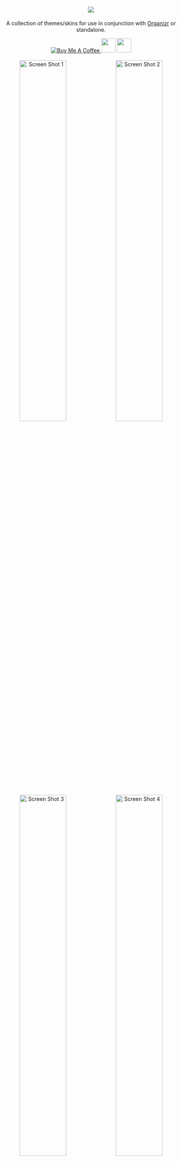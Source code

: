 <h1 align="center">
    <img src="https://i.imgur.com/OkX6Zup.png">
</h1>
<p align="center">
  A collection of themes/skins for use in conjunction with <a href="https://github.com/causefx/Organizr/" target="_blank">Organizr</a> or standalone.
<p align="center">
<a href="https://www.buymeacoffee.com/oY5Nk8GHK" target="_blank"><img src="https://www.buymeacoffee.com/assets/img/custom_images/yellow_img.png" alt="Buy Me A Coffee" style="height: auto !important;width: auto !important;" >   </a><a href="https://discord.gg/HM5uUKU" rel="noopener"><img class="alignnone" title="theme.park!" src="https://img.shields.io/discord/591352397830553601.svg?style=for-the-badge&logo=discord" alt="" height="37" /></a>
 </a><a href="https://technicalramblings.com/" rel="noopener"><img class="alignnone" title="technicalramblings!" src="https://img.shields.io/badge/blog-technicalramblings.com-informational.svg?style=for-the-badge" alt="" height="37" /></a>	
    <br />
    <br />
    <img src="https://raw.githubusercontent.com/gilbN/theme.park/master/Screenshots/orgarr/sonarrv3.png" alt="Screen Shot 1" width="49.15%" />
    <img src="https://raw.githubusercontent.com/gilbN/theme.park/master/Screenshots/graforg/grafana-1.png" alt="Screen Shot 2" width="49.15%" />
    <img src="https://raw.githubusercontent.com/gilbN/theme.park/master/Screenshots/plexorg/plexorg.png" alt="Screen Shot 3" width="49.15%" />
    <img src="https://raw.githubusercontent.com/gilbN/theme.park/master/Screenshots/plpp/plpp.png" alt="Screen Shot 4" width="49.15%" />
</p>

## Setup

### Subfilter

As  most of these apps doesn't have support for custom CSS you can get around that by using [subfilter](http://nginx.org/en/docs/http/ngx_http_sub_module.html) in Nginx.

Add this to your reverse proxy:

```nginx
proxy_set_header Accept-Encoding "";
sub_filter
'</head>'
'<link rel="stylesheet" type="text/css" href="https://gilbn.github.io/theme.park/CSS/themes/<APP_NAME>/THEME.css">
</head>';
sub_filter_once on;
```
Where `THEME.css` is the name of the theme. e.g. `aquamarine.css`

Here is a complete example:

<details><summary>Expand</summary>

```nginx
# REDIRECT HTTP TRAFFIC TO https://[domain.com]
server {
    listen 80;
    server_name ombi.domain.com;
    return 301 https://$server_name$request_uri;
}
server {  
    listen 443 ssl http2;
    server_name ombi.domain.com;

#SSL settings
    include /config/nginx/ssl.conf

location / {
    proxy_pass http://192.168.1.2:8701;
    include /config/nginx/proxy.conf;
	proxy_set_header Accept-Encoding "";
	sub_filter
	'</head>'
	'<link rel="stylesheet" type="text/css" href="https://gilbn.github.io/theme.park/CSS/themes/ombi/plex.css">
	</head>';
	sub_filter_once on;
  }
}
```
</details>

## [Feature requests](http://feathub.com/gilbN/theme.park)
[![Feature Requests](http://feathub.com/gilbN/theme.park?format=svg)](http://feathub.com/gilbN/theme.park)

## Current themes in the repo: 
<ul>
<li>Sonarr</li>
<li>Radarr</li>
<li>Lidarr</li>
<li>Bazarr</li>
<li>Plex</li>
<li>Ombi</li>
<li>Organizr</li>
<li>Grafana</li>
<li>Sabnzbd</li>
<li>Nzbget</li>
<li>Guacamole</li>
<li>Netdata</li>
<li>Jackett</li>
<li>html5speedtest</li>
<li>Filebrowser</li>
<li>Monitorr</li>
<li>Logarr</li>
<li>PLPP</li>	
</ul>

***
# Organizr Hotline and Marine theme
Custom [Organizr](https://github.com/causefx/Organizr/) themes.
<p align="center">
    <img src="https://raw.githubusercontent.com/gilbN/theme.park/master/Screenshots/organizr-themes/organizr-hotline-theme2.png" alt="Screen Shot 1" width="49.15%" />
    <img src="https://raw.githubusercontent.com/gilbN/theme.park/master/Screenshots/organizr-themes/organizr-marine-theme2.png" alt="Screen Shot 2" width="49.15%" />
    <img src="https://raw.githubusercontent.com/gilbN/theme.park/master/Screenshots/organizr-themes/organizr-hotline-theme-login.png" alt="Screen Shot 3" width="49.15%" />
    <img src="https://raw.githubusercontent.com/gilbN/theme.park/master/Screenshots/organizr-themes/organizr-marine-theme-login.png" alt="Screen Shot 4" width="49.15%" />	
</p>

These themes are still a WIP so bugs may occur. Please make an issue if you find one.
Aquamarine are the colors from https://heimdall.site that I fell in love with.
All themes are highly customizable in regards of which radial gradient color combination you want. 

#### Installation: Themes can be found in the "Theme Marketplace" in Organizr.

### Screenshots
<details><summary>Expand</summary>
<p>
<img src="https://raw.githubusercontent.com/gilbN/theme.park/master/Screenshots/organizr-themes/organizr-hotline-theme.png"></img>
<img src="https://raw.githubusercontent.com/gilbN/theme.park/master/Screenshots/organizr-themes/organizr-hotline-theme-login.png"></img>
<img src="https://raw.githubusercontent.com/gilbN/theme.park/master/Screenshots/organizr-themes/organizr-marine-theme.png"></img>
<img src="https://raw.githubusercontent.com/gilbN/theme.park/master/Screenshots/organizr-themes/organizr-marine-theme-login.png"></img>
</p>
</details>

***
# Ombi Themes

**Install by adding `@import "https://gilbn.github.io/theme.park/CSS/themes/ombi/THEME_NAME.css";` in custom css**

```
https://gilbn.github.io/theme.park/CSS/themes/ombi/XXX.css
aquamarine.css
hotline.css
dark.css
plex.css
```

***

# PHP Library Presenter Themes

Custom [PLPP](https://github.com/Tensai75/plpp) CSS to match the [Organizr](https://github.com/causefx/Organizr) theme.

![](https://raw.githubusercontent.com/gilbN/theme.park/master/Screenshots/plpp/plpp.png)

```
https://gilbn.github.io/theme.park/CSS/themes/plpp/XXX.css
aquamarine.css
hotline.css
dark.css
plex.css
```

***
# Guacamole Dark/Plex Theme

Custom [Guacamole](https://guacamole.apache.org/) CSS to match the [Organizr](https://github.com/causefx/Organizr) theme.

![](https://raw.githubusercontent.com/gilbN/theme.park/master/Screenshots/guacorg/guacorg.png)

```
https://gilbn.github.io/theme.park/CSS/themes/guacamole/XXX.css
aquamarine.css
hotline.css
dark.css
plex.css
```

### Screenshots
<details><summary>Expand</summary>
<p>
<img src="https://raw.githubusercontent.com/gilbN/theme.park/master/Screenshots/guacorg/guac-1.png"></img>
<img src="https://raw.githubusercontent.com/gilbN/theme.park/master/Screenshots/guacorg/guac-2.png"></img>
</p>
</details>

***

# Plex Themes

Custom [Plex](https://plex.tv) CSS to match the [Organizr](https://github.com/causefx/Organizr) theme.

![](https://raw.githubusercontent.com/gilbN/theme.park/master/Screenshots/plexorg/plexorg.png)

```
https://gilbn.github.io/theme.park/CSS/themes/plex/XXX.css
aquamarine.css
hotline.css
dark.css
```

***

# Sonarr v2/v3 - Radarr - Lidarr - Bazarr Themes

Custom [Sonarr V2 and V3](https://github.com/Sonarr/Sonarr)/[Radarr](https://github.com/Radarr/Radarr)/[Lidarr](https://github.com/Lidarr/Lidarr)/[Bazarr](https://github.com/morpheus65535/bazarr) CSS for consistent UI in [Organizr](https://github.com/causefx/Organizr)

![](https://raw.githubusercontent.com/gilbN/theme.park/master/Screenshots/orgarr/sonarrv3.png)

```
https://gilbn.github.io/theme.park/CSS/themes/sonarr/XXX.css
https://gilbn.github.io/theme.park/CSS/themes/radarr/XXX.css
https://gilbn.github.io/theme.park/CSS/themes/lidarr/XXX.css
https://gilbn.github.io/theme.park/CSS/themes/bazarr/XXX.css
aquamarine.css
hotline.css
plex.css
dark.css
```

Thank you iFelix18 for doing all the hard work on v2! :)

### Screenshots
<details><summary>Expand</summary>
<p>
<img src="https://raw.githubusercontent.com/gilbN/theme.park/master/Screenshots/orgarr/sonarrv3-2.png"></img>
<img src="https://raw.githubusercontent.com/gilbN/theme.park/master/Screenshots/orgarr/sonarrv3-3.png"></img>
<img src="https://raw.githubusercontent.com/gilbN/theme.park/master/Screenshots/orgarr/1.jpg"></img>
<img src="https://raw.githubusercontent.com/gilbN/theme.park/master/Screenshots/orgarr/2.jpg"></img>
<img src="https://raw.githubusercontent.com/gilbN/theme.park/master/Screenshots/orgarr/3.jpg"></img>

</p>
</details>

***

# NZBGet Themes

Custom CSS for [Nzbget](https://github.com/nzbget/nzbget)

![](https://raw.githubusercontent.com/gilbN/theme.park/master/Screenshots/nzbget/nzbget-split.png)

```
https://gilbn.github.io/theme.park/CSS/themes/nzbget/XXX.css
aquamarine.css
hotline.css
plex.css
dark.css
```

Thank you [ydkmlt84](https://github.com/ydkmlt84) for making the job easier :)

### Screenshots
<details><summary>Expand</summary>
<p>
<img src="https://raw.githubusercontent.com/gilbN/theme.park/master/Screenshots/nzbget/nzbget1.jpg"></img>
<img src="https://raw.githubusercontent.com/gilbN/theme.park/master/Screenshots/nzbget/nzbget2.jpg"></img>
<img src="https://raw.githubusercontent.com/gilbN/theme.park/master/Screenshots/nzbget/nzbget-split-2.png"></img>
<img src="https://raw.githubusercontent.com/gilbN/theme.park/master/Screenshots/nzbget/nzbget3.png"></img>
</p>
</details>

***

# SABnzbd Themes

Custom CSS for [SABnzbd](https://github.com/sabnzbd/sabnzbd)

![](https://raw.githubusercontent.com/gilbN/theme.park/master/Screenshots/sabnzbd/sabnzbd.png)

```
https://gilbn.github.io/theme.park/CSS/themes/sabnzbd/XXX.css
aquamarine.css
hotline.css
dark.css
plex.css
```

**Note: SABnzbd theme must be set to `Glitter`**

### Screenshots
<details><summary>Expand</summary>
<p>
<img src="https://raw.githubusercontent.com/gilbN/theme.park/master/Screenshots/sabnzbd/sabnzbd_dark_2.png"></img>
<img src="https://raw.githubusercontent.com/gilbN/theme.park/master/Screenshots/sabnzbd/sabnzbd_dark_3.png"></img>
</p>
</details>

***

# Grafana Themes

Custom [Grafana](https://github.com/grafana/grafana) CSS for [Organizr](https://github.com/causefx/Organizr) homepage integration and consistent UI.

![](https://raw.githubusercontent.com/gilbN/theme.park/master/Screenshots/graforg/grafana-1.png)

```
https://gilbn.github.io/theme.park/CSS/themes/grafana/XXX.css
aquamarine.css
hotline.css
dark.css
plex.css
```

#### For panel integration on the Organizr homepage you can use `organizr-dashboard.css` if you use the Plex theme in Organizr. The theme is an "internal" theme that is meant to be used in an Organizr iframe as the background is set to transparent.
NOTE: When viewing Grafana in Organizr iframe using `organizr-dashboard.css` it will follow the Organizr theme. When viewing it outside of Organizr iframe the background will be white ect. If you don't want this you can create two reverse proxies. One for grafana organizr homepage integration and one for the regular grafana theme. 

### Check out https://technicalramblings.com/blog/spice-up-your-homepage-part-ii/

![](https://technicalramblings.com/wp-content/uploads/2019/01/orgdash.jpg)

### **TIP:**
Click the `kiosk` button and use that link if you don't want to show the top bar and side bar inside Organizr! There are two modes, one where the side menu and variables ect disappear and one where just the panels are visible.

https://grafana.technicalramblings.com/d/nLJXnLJiz/unraid-ups-dashboard?refresh=10s&orgId=1&kiosk=tv
https://grafana.technicalramblings.com/d/nLJXnLJiz/unraid-ups-dashboard?refresh=10s&orgId=1&kiosk

Check out my Varken dashboard here: https://grafana.com/dashboards/9558

### Screenshots
<details><summary>Expand</summary>
<p>
<img src="https://raw.githubusercontent.com/gilbN/theme.park/master/Screenshots/graforg/1.jpg"></img>
<img src="https://raw.githubusercontent.com/gilbN/theme.park/master/Screenshots/graforg/2.jpg"></img>
</p>
</details>

### Custom HTML for Organizr Homepage


![](https://raw.githubusercontent.com/gilbN/theme.park/master/Screenshots/graforg/3.jpg)

<details><summary>Expand</summary>

Thank you [Fma965](https://gist.github.com/Fma965) for the base [code](https://gist.github.com/Fma965/d30ac1fa5695304a7d6dcdc748220027)

Change the ***Panel name*** to what you want and the ***src*** to the panel URL.

```css
<h5><span>Panel name</span></h5>
  <div class="overflowhider"><embed id="grafanadwidget1" src='https://graforg.domain.com/panel-embed-link'/>**
```
The URL can be found by clicking **share** on the panel you want to add.

<img src="https://raw.githubusercontent.com/gilbN/theme.park/master/Screenshots/graforg/4.png"></img>

If you dont want the ***Panel name*** text, just remove the `<h5><span>` line entirely.

```css
<style>
.flex {
  	display: flex;
  	flex-wrap: wrap;
 	align-items: center;
  	justify-content: center;
	background: transparent;
	margin-top:10px;
	box-shadow: none !important;
}
.flex-child {
	flex: 1 1 1 1;
	padding: 1px 1px 1px 1px;
}
#flex-grafanadwidget1 {
	min-width: 25%;
}
#flex-grafanadwidget2 {
	min-width: 25%;
}
#flex-grafanadwidget3 {
	min-width: 25%;
}
#flex-grafanadwidget4 {
	min-width: 25%;
}
@media only screen and (max-width: 1374px) {
    #flex-grafanadwidget1, #flex-grafanadwidget2, #flex-grafanadwidget3, #flex-grafanadwidget4 {
        min-width: 50%;
    }
}
@media only screen and (max-width: 640px) {
    #flex-grafanadwidget1, #flex-grafanadwidget2, #flex-grafanadwidget3, #flex-grafanadwidget4 {
        min-width: 100%;
    }
@media only screen and (max-width: 400px) {
    .flex-child>h5 {
	margin-left: 15px;
    }
#announcementRow {
	background-color:transparent !important;
}
.flex-child>h5 {
	text-transform: uppercase;
	font-weight: 600 !important;
	font-size: 15px;important;
	color: #eee;
}
.overflowhider {
	height: 100%;
	overflow: hidden;
}
#grafanadwidget1 {
	position: relative;
	height: calc(250px);
	width: calc(100%);
}
#grafanadwidget2 {
    position: relative;
	height:calc(250px);
	width:calc(100%);
}
#grafanadwidget3 {
	position: relative;
	height: calc(250px);
	width: calc(100%);
}
#grafanadwidget4 {
    position: relative;
	height:calc(250px);
	width:calc(100%);
}
</style>

<div id="announcementRow" class="row">
	<div class="content-box flex">
<div class="flex-child" id="flex-grafanadwidget1">
  <h5><span>Panel name</span></h5>
  <div class="overflowhider"><embed id="grafanadwidget1" src='https://graforg.domain.com/panel-embed-link'/></div>
  </div>
<div class="flex-child box-shadow" id="flex-grafanadwidget2">
  <h5><span>Panel name</span></h5>
  <div class="overflowhider"><embed id="grafanadwidget2" src='https://graforg.domain.com/panel-embed-link' /></div>
  </div>
<div class="flex-child" id="flex-grafanadwidget3">
  <h5><span>Panel name</span></h5>
  <div class="overflowhider"><embed id="grafanadwidget3" src='https://graforg.domain.com/panel-embed-link'/></div>
  </div>
<div class="flex-child box-shadow" id="flex-grafanadwidget4">
  <h5><span>Panel name</span></h5>
  <div class="overflowhider"><embed id="grafanadwidget4" src='https://graforg.domain.com/panel-embed-link' /></div>
  </div>
	</div>
</div>
```
</details>

***

# Netdata Themes

Custom [Netdata](https://github.com/firehol/netdata) CSS for consistent UI in [Organizr](https://github.com/causefx/Organizr)

![](https://raw.githubusercontent.com/gilbN/theme.park/master/Screenshots/netorg/netdata-1.png)

```
https://gilbn.github.io/theme.park/CSS/themes/netdata/XXX.css
aquamarine.css
hotline.css
dark.css
plex.css
organizr-dashboard.css
```

#### The `organizr-dashboard.css` theme is an "internal" theme that is meant to be used in an Organizr iframe as the background is set to transparent. [The theme can be used to integrate Netadata on the Organizr Homepage](https://technicalramblings.com/blog/spice-up-your-homepage/) 

### Screenshots
<details><summary>Expand</summary>
<p>
<img src="https://raw.githubusercontent.com/gilbN/theme.park/master/Screenshots/netorg/1.jpg"></img>
<img src="https://raw.githubusercontent.com/gilbN/theme.park/master/Screenshots/netorg/2.jpg"></img>
</p>
</details>

### Custom HTML for Organizr Homepage

***

# Monitorr Themes

Custom [Monitorr](https://github.com/Monitorr/Monitorr) CSS for [Organizr](https://github.com/causefx/Organizr) homepage integration.

![](https://raw.githubusercontent.com/gilbN/theme.park/master/Screenshots/monitorg/1-flat.jpg)

```
https://gilbn.github.io/theme.park/CSS/themes/monitorr/XXX.css
aquamarine.css
hotline.css
dark.css
plex.css
organizr-dashboard.css
```

#### The `organizr-dashboard.css` theme will mess with your Monitorr base theme. And it will hide the settings button. Go to /monitorr/settings.php for settings.  It is created purely for use with "minimum" version of the index.php `https://domain.com/monitorr/index.min.php` for Organizr homepage integration.
**NOTE:**
When viewing monitorr in Organizr iframe using `organizr-dashboard.css` it will follow the Organizr theme. When viewing it outside of Organizr iframe the background will be white ect. If you don't want this you can create two reverse proxies. One for monitorr organizr homepage integration and one for the monitorr dark/plex theme. And use subfilter on both instead of adding `@import "https://gilbn.github.io/theme.park/CSS/themes/organizr-dashboard.css";` in the monitorr custom css.


### Screenshots
<details><summary>Expand</summary>
<p>
<img src="https://raw.githubusercontent.com/gilbN/theme.park/master/Screenshots/monitorg/2.jpg"></img>
<img src="https://raw.githubusercontent.com/gilbN/theme.park/master/Screenshots/monitorg/3.jpg"></img>
<img src="https://raw.githubusercontent.com/gilbN/theme.park/master/Screenshots/monitorg/4.jpg"></img>
</p>
</details>

Add this in the Monitorr custom css box:
```css
@import "https://gilbn.github.io/theme.park/CSS/themes/monitorr/THEME_NAME.css";
```
And add this in custom HTML in Organizr:
```css
<div id="announcementRow" class="row"><h4 class="pull-left"><span>Monitorr</span></h4><hr class="hidden-xs"></div>
<div style="overflow:hidden; height:260px; width:calc(100% + 39px); -webkit-overflow-scrolling: touch; overflow-y: scroll;">
<iframe class="iframe" frameborder="0" src="https://monitorr.domain.com/index.min.php"></iframe>
</div>
```

***

# Logarr (alpha only) (WIP)

Custom [Logarr](https://github.com/Monitorr/logarr/tree/alpha) CSS for consistent UI in [Organizr](https://github.com/causefx/Organizr).

![](https://raw.githubusercontent.com/goldenpipes/theme.park/master/Screenshots/logarr-plex.png)

```
https://gilbn.github.io/theme.park/CSS/themes/logarr/XXX.css
aquamarine.css
hotline.css
dark.css
plex.css
```

***

# Filebrowser - Dark Theme

Custom [Filebrowser](https://github.com/filebrowser/filebrowser) CSS for consistent UI in [Organizr](https://github.com/causefx/Organizr).

![](https://raw.githubusercontent.com/gilbN/theme.park/master/Screenshots/filebrowser/filebrowser.png)

Based on https://github.com/Archmonger/Blackberry-Themes/blob/master/Themes/Blackberry-Flat/bbf_filebrowser.css
**https://github.com/Archmonger/Blackberry-Themes**

```
https://gilbn.github.io/theme.park/CSS/themes/filebrowser/XXX.css
aquamarine.css
hotline.css
dark.css
plex.css
```


### Screenshots
<details><summary>Expand</summary>
<p>
<img src="https://raw.githubusercontent.com/gilbN/theme.park/master/Screenshots/filebrowser/filebrowser2.png"></img>
</p>
</details>

***

# HTML5 Speedtest Dark/Plex Theme

Custom [HTML5 Speedtest](https://github.com/adolfintel/speedtest) CSS for consistent UI in [Organizr](https://github.com/causefx/Organizr).

![](https://raw.githubusercontent.com/gilbN/theme.park/master/Screenshots/html5speedtest/html5speedtest.png)

```
https://gilbn.github.io/theme.park/CSS/themes/html5speedtest/XXX.css
aquamarine.css
hotline.css
dark.css
plex.css
```

### Screenshots
<details><summary>Expand</summary>
<p>
<img src="https://raw.githubusercontent.com/gilbN/theme.park/master/Screenshots/html5speedtest/html5speedtest_dark.png"></img>
<img src="https://raw.githubusercontent.com/gilbN/theme.park/master/Screenshots/html5speedtest/html5speedtest_plex.png"></img>
</p>
</details>

***
### Honourable mentions:

[leram84/layer.Cake](https://github.com/leram84/layer.Cake/)

[rg9400/Cloud-Tautulli-Theme](https://github.com/rg9400/Cloud-Tautulli-Theme)

[Burry/organizr-v2-plex-theme](https://github.com/Burry/organizr-v2-plex-theme)

[iFelix18/Darkerr](https://github.com/iFelix18/Darkerr)

[ydkmlt84/DarkerNZBget](https://github.com/ydkmlt84/DarkerNZBget)

[Archmonger/Blackberry-Flat](https://github.com/Archmonger/Blackberry-Flat)
